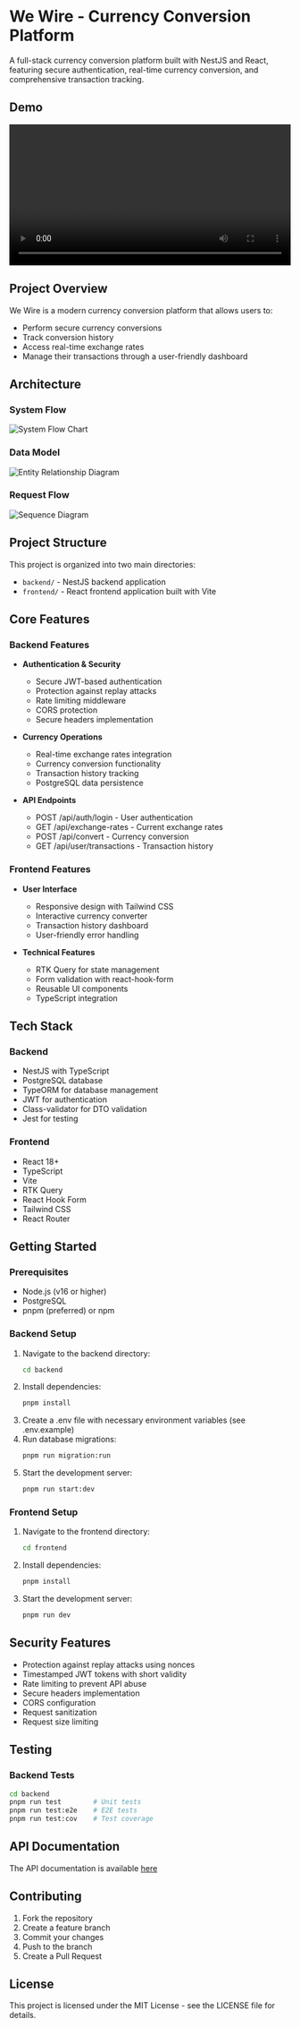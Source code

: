 # We Wire - Currency Conversion Platform

A full-stack currency conversion platform built with NestJS and React, featuring secure authentication, real-time currency conversion, and comprehensive transaction tracking.

## Demo

<video width="100%" controls>
  <source src="assets/client-demo.mp4" type="video/mp4">
  Your browser does not support the video tag.
</video>

## Project Overview

We Wire is a modern currency conversion platform that allows users to:

- Perform secure currency conversions
- Track conversion history
- Access real-time exchange rates
- Manage their transactions through a user-friendly dashboard

## Architecture

### System Flow

![System Flow Chart](assets/flow-chart.png)

### Data Model

![Entity Relationship Diagram](assets/erd.png)

### Request Flow

![Sequence Diagram](assets/sequence-diagram.png)

## Project Structure

This project is organized into two main directories:

- `backend/` - NestJS backend application
- `frontend/` - React frontend application built with Vite

## Core Features

### Backend Features

- **Authentication & Security**

  - Secure JWT-based authentication
  - Protection against replay attacks
  - Rate limiting middleware
  - CORS protection
  - Secure headers implementation

- **Currency Operations**

  - Real-time exchange rates integration
  - Currency conversion functionality
  - Transaction history tracking
  - PostgreSQL data persistence

- **API Endpoints**
  - POST /api/auth/login - User authentication
  - GET /api/exchange-rates - Current exchange rates
  - POST /api/convert - Currency conversion
  - GET /api/user/transactions - Transaction history

### Frontend Features

- **User Interface**

  - Responsive design with Tailwind CSS
  - Interactive currency converter
  - Transaction history dashboard
  - User-friendly error handling

- **Technical Features**
  - RTK Query for state management
  - Form validation with react-hook-form
  - Reusable UI components
  - TypeScript integration

## Tech Stack

### Backend

- NestJS with TypeScript
- PostgreSQL database
- TypeORM for database management
- JWT for authentication
- Class-validator for DTO validation
- Jest for testing

### Frontend

- React 18+
- TypeScript
- Vite
- RTK Query
- React Hook Form
- Tailwind CSS
- React Router

## Getting Started

### Prerequisites

- Node.js (v16 or higher)
- PostgreSQL
- pnpm (preferred) or npm

### Backend Setup

1. Navigate to the backend directory:
   ```bash
   cd backend
   ```
2. Install dependencies:
   ```bash
   pnpm install
   ```
3. Create a .env file with necessary environment variables (see .env.example)
4. Run database migrations:
   ```bash
   pnpm run migration:run
   ```
5. Start the development server:
   ```bash
   pnpm run start:dev
   ```

### Frontend Setup

1. Navigate to the frontend directory:
   ```bash
   cd frontend
   ```
2. Install dependencies:
   ```bash
   pnpm install
   ```
3. Start the development server:
   ```bash
   pnpm run dev
   ```

## Security Features

- Protection against replay attacks using nonces
- Timestamped JWT tokens with short validity
- Rate limiting to prevent API abuse
- Secure headers implementation
- CORS configuration
- Request sanitization
- Request size limiting

## Testing

### Backend Tests

```bash
cd backend
pnpm run test        # Unit tests
pnpm run test:e2e    # E2E tests
pnpm run test:cov    # Test coverage
```

## API Documentation

The API documentation is available [here](https://documenter.getpostman.com/view/24185831/2sAYkDMfuP)

## Contributing

1. Fork the repository
2. Create a feature branch
3. Commit your changes
4. Push to the branch
5. Create a Pull Request

## License

This project is licensed under the MIT License - see the LICENSE file for details.
